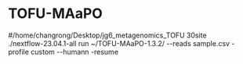 # TOFU-MAaPO


#/home/changrong/Desktop/jg6_metagenomics_TOFU 30site  
./nextflow-23.04.1-all run ~/TOFU-MAaPO-1.3.2/ --reads sample.csv -profile custom --humann -resume  
